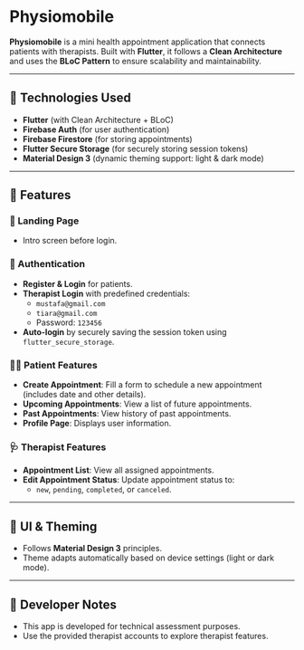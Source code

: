 
# Physiomobile

**Physiomobile** is a mini health appointment application that connects patients with therapists. Built with **Flutter**, it follows a **Clean Architecture** and uses the **BLoC Pattern** to ensure scalability and maintainability.

---

## 🔧 Technologies Used

- **Flutter** (with Clean Architecture + BLoC)
- **Firebase Auth** (for user authentication)
- **Firebase Firestore** (for storing appointments)
- **Flutter Secure Storage** (for securely storing session tokens)
- **Material Design 3** (dynamic theming support: light & dark mode)

---

## 🚀 Features

### 🔰 Landing Page
- Intro screen before login.

### 👤 Authentication
- **Register & Login** for patients.
- **Therapist Login** with predefined credentials:
  - `mustafa@gmail.com`
  - `tiara@gmail.com`
  - Password: `123456`
- **Auto-login** by securely saving the session token using `flutter_secure_storage`.

### 👨‍⚕️ Patient Features
- **Create Appointment**: Fill a form to schedule a new appointment (includes date and other details).
- **Upcoming Appointments**: View a list of future appointments.
- **Past Appointments**: View history of past appointments.
- **Profile Page**: Displays user information.

### 🩺 Therapist Features
- **Appointment List**: View all assigned appointments.
- **Edit Appointment Status**: Update appointment status to:
  - `new`, `pending`, `completed`, or `canceled`.

---

## 🎨 UI & Theming
- Follows **Material Design 3** principles.
- Theme adapts automatically based on device settings (light or dark mode).

---

## 📝 Developer Notes
- This app is developed for technical assessment purposes.
- Use the provided therapist accounts to explore therapist features.